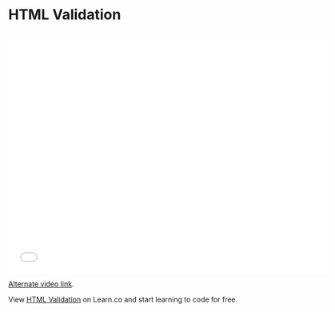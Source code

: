 # HTML Validation

<iframe width="640" height="480" src="//www.youtube.com/embed/nYglnxMUixM?rel=0&modestbranding=1" frameborder="0" allowfullscreen></iframe>

<p><a href="https://www.youtube.com/watch?v=nYglnxMUixM">Alternate video link</a>.</p>

<p data-visibility='hidden'>View <a href='https://learn.co/lessons/html-validation' title='HTML Validation'>HTML Validation</a> on Learn.co and start learning to code for free.</p>

